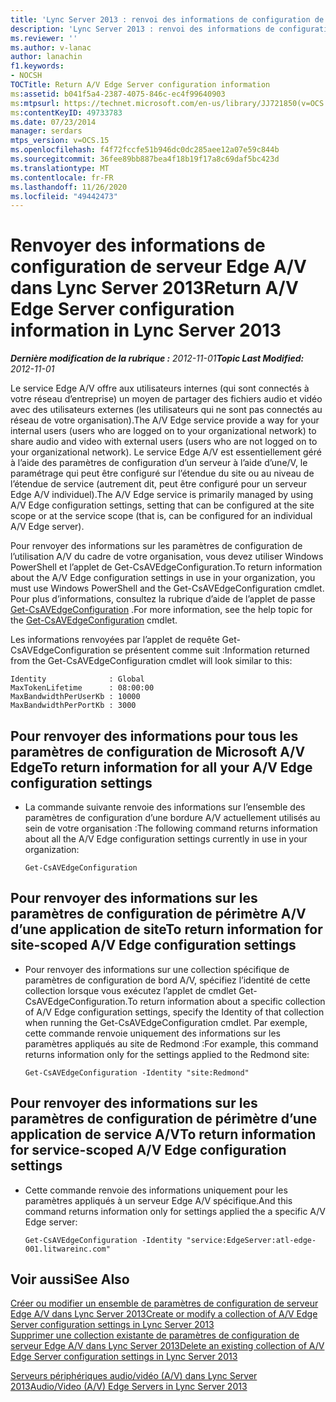 ```yaml
---
title: 'Lync Server 2013 : renvoi des informations de configuration de serveur Edge A/V'
description: 'Lync Server 2013 : renvoi des informations de configuration de serveur Edge A/V.'
ms.reviewer: ''
ms.author: v-lanac
author: lanachin
f1.keywords:
- NOCSH
TOCTitle: Return A/V Edge Server configuration information
ms:assetid: b041f5a4-2387-4075-846c-ec4f99640903
ms:mtpsurl: https://technet.microsoft.com/en-us/library/JJ721850(v=OCS.15)
ms:contentKeyID: 49733783
ms.date: 07/23/2014
manager: serdars
mtps_version: v=OCS.15
ms.openlocfilehash: f4f72fccfe51b946dc0dc285aee12a07e59c844b
ms.sourcegitcommit: 36fee89bb887bea4f18b19f17a8c69daf5bc423d
ms.translationtype: MT
ms.contentlocale: fr-FR
ms.lasthandoff: 11/26/2020
ms.locfileid: "49442473"
---
```

# <a name="return-av-edge-server-configuration-information-in-lync-server-2013"></a><span data-ttu-id="e1b80-103">Renvoyer des informations de configuration de serveur Edge A/V dans Lync Server 2013</span><span class="sxs-lookup"><span data-stu-id="e1b80-103">Return A/V Edge Server configuration information in Lync Server 2013</span></span>

<div data-xmlns="http://www.w3.org/1999/xhtml">

<div class="topic" data-xmlns="http://www.w3.org/1999/xhtml" data-msxsl="urn:schemas-microsoft-com:xslt" data-cs="https://msdn.microsoft.com/">

<div data-asp="https://msdn2.microsoft.com/asp">



</div>

<div id="mainSection">

<div id="mainBody"><span data-ttu-id="e1b80-104">

<span> </span></span><span class="sxs-lookup"><span data-stu-id="e1b80-104">

<span> </span></span></span>

<span data-ttu-id="e1b80-105">_**Dernière modification de la rubrique :** 2012-11-01_</span><span class="sxs-lookup"><span data-stu-id="e1b80-105">_**Topic Last Modified:** 2012-11-01_</span></span>

<span data-ttu-id="e1b80-106">Le service Edge A/V offre aux utilisateurs internes (qui sont connectés à votre réseau d’entreprise) un moyen de partager des fichiers audio et vidéo avec des utilisateurs externes (les utilisateurs qui ne sont pas connectés au réseau de votre organisation).</span><span class="sxs-lookup"><span data-stu-id="e1b80-106">The A/V Edge service provide a way for your internal users (users who are logged on to your organizational network) to share audio and video with external users (users who are not logged on to your organizational network).</span></span> <span data-ttu-id="e1b80-107">Le service Edge A/V est essentiellement géré à l’aide des paramètres de configuration d’un serveur à l’aide d’une/V, le paramétrage qui peut être configuré sur l’étendue du site ou au niveau de l’étendue de service (autrement dit, peut être configuré pour un serveur Edge A/V individuel).</span><span class="sxs-lookup"><span data-stu-id="e1b80-107">The A/V Edge service is primarily managed by using A/V Edge configuration settings, setting that can be configured at the site scope or at the service scope (that is, can be configured for an individual A/V Edge server).</span></span>

<span data-ttu-id="e1b80-108">Pour renvoyer des informations sur les paramètres de configuration de l’utilisation A/V du cadre de votre organisation, vous devez utiliser Windows PowerShell et l’applet de Get-CsAVEdgeConfiguration.</span><span class="sxs-lookup"><span data-stu-id="e1b80-108">To return information about the A/V Edge configuration settings in use in your organization, you must use Windows PowerShell and the Get-CsAVEdgeConfiguration cmdlet.</span></span> <span data-ttu-id="e1b80-109">Pour plus d’informations, consultez la rubrique d’aide de l’applet de passe [Get-CsAVEdgeConfiguration](https://docs.microsoft.com/powershell/module/skype/Get-CsAVEdgeConfiguration) .</span><span class="sxs-lookup"><span data-stu-id="e1b80-109">For more information, see the help topic for the [Get-CsAVEdgeConfiguration](https://docs.microsoft.com/powershell/module/skype/Get-CsAVEdgeConfiguration) cmdlet.</span></span>

<span data-ttu-id="e1b80-110">Les informations renvoyées par l’applet de requête Get-CsAVEdgeConfiguration se présentent comme suit :</span><span class="sxs-lookup"><span data-stu-id="e1b80-110">Information returned from the Get-CsAVEdgeConfiguration cmdlet will look similar to this:</span></span>

    Identity              : Global
    MaxTokenLifetime      : 08:00:00
    MaxBandwidthPerUserKb : 10000
    MaxBandwidthPerPortKb : 3000

<div>

## <a name="to-return-information-for-all-your-av-edge-configuration-settings"></a><span data-ttu-id="e1b80-111">Pour renvoyer des informations pour tous les paramètres de configuration de Microsoft A/V Edge</span><span class="sxs-lookup"><span data-stu-id="e1b80-111">To return information for all your A/V Edge configuration settings</span></span>

  - <span data-ttu-id="e1b80-112">La commande suivante renvoie des informations sur l’ensemble des paramètres de configuration d’une bordure A/V actuellement utilisés au sein de votre organisation :</span><span class="sxs-lookup"><span data-stu-id="e1b80-112">The following command returns information about all the A/V Edge configuration settings currently in use in your organization:</span></span>
    
        Get-CsAVEdgeConfiguration

</div>

<div>

## <a name="to-return-information-for-site-scoped-av-edge-configuration-settings"></a><span data-ttu-id="e1b80-113">Pour renvoyer des informations sur les paramètres de configuration de périmètre A/V d’une application de site</span><span class="sxs-lookup"><span data-stu-id="e1b80-113">To return information for site-scoped A/V Edge configuration settings</span></span>

  - <span data-ttu-id="e1b80-114">Pour renvoyer des informations sur une collection spécifique de paramètres de configuration de bord A/V, spécifiez l’identité de cette collection lorsque vous exécutez l’applet de cmdlet Get-CsAVEdgeConfiguration.</span><span class="sxs-lookup"><span data-stu-id="e1b80-114">To return information about a specific collection of A/V Edge configuration settings, specify the Identity of that collection when running the Get-CsAVEdgeConfiguration cmdlet.</span></span> <span data-ttu-id="e1b80-115">Par exemple, cette commande renvoie uniquement des informations sur les paramètres appliqués au site de Redmond :</span><span class="sxs-lookup"><span data-stu-id="e1b80-115">For example, this command returns information only for the settings applied to the Redmond site:</span></span>
    
        Get-CsAVEdgeConfiguration -Identity "site:Redmond"

</div>

<div>

## <a name="to-return-information-for-service-scoped-av-edge-configuration-settings"></a><span data-ttu-id="e1b80-116">Pour renvoyer des informations sur les paramètres de configuration de périmètre d’une application de service A/V</span><span class="sxs-lookup"><span data-stu-id="e1b80-116">To return information for service-scoped A/V Edge configuration settings</span></span>

  - <span data-ttu-id="e1b80-117">Cette commande renvoie des informations uniquement pour les paramètres appliqués à un serveur Edge A/V spécifique.</span><span class="sxs-lookup"><span data-stu-id="e1b80-117">And this command returns information only for settings applied the a specific A/V Edge server:</span></span>
    
        Get-CsAVEdgeConfiguration -Identity "service:EdgeServer:atl-edge-001.litwareinc.com"

</div>

<div>

## <a name="see-also"></a><span data-ttu-id="e1b80-118">Voir aussi</span><span class="sxs-lookup"><span data-stu-id="e1b80-118">See Also</span></span>


[<span data-ttu-id="e1b80-119">Créer ou modifier un ensemble de paramètres de configuration de serveur Edge A/V dans Lync Server 2013</span><span class="sxs-lookup"><span data-stu-id="e1b80-119">Create or modify a collection of A/V Edge Server configuration settings in Lync Server 2013</span></span>](lync-server-2013-create-or-modify-a-collection-of-a-v-edge-server-configuration-settings.md)  
[<span data-ttu-id="e1b80-120">Supprimer une collection existante de paramètres de configuration de serveur Edge A/V dans Lync Server 2013</span><span class="sxs-lookup"><span data-stu-id="e1b80-120">Delete an existing collection of A/V Edge Server configuration settings in Lync Server 2013</span></span>](lync-server-2013-delete-an-existing-collection-of-a-v-edge-server-configuration-settings.md)  


[<span data-ttu-id="e1b80-121">Serveurs périphériques audio/vidéo (A/V) dans Lync Server 2013</span><span class="sxs-lookup"><span data-stu-id="e1b80-121">Audio/Video (A/V) Edge Servers in Lync Server 2013</span></span>](lync-server-2013-audio-video-a-v-edge-servers.md)  
  

<span data-ttu-id="e1b80-122"></div>

</div>

<span> </span>

</div>

</div>

</span><span class="sxs-lookup"><span data-stu-id="e1b80-122"></div>

</div>

<span> </span>

</div>

</div>

</span></span></div>

